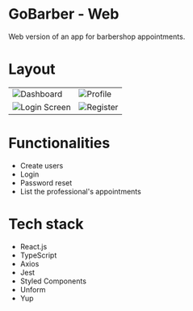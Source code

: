 # GoBarber - Web

Web version of an app for barbershop appointments.

# Layout

<table>
    <tr>
        <td>
            <img alt="Dashboard" src="./screenshots/screenshot_dashboard.png" />
        </td>
        <td>
            <img alt="Profile" src="./screenshots/screenshot_profile.png" />
        </td>
    </tr>
    <tr>
        <td>
            <img alt="Login Screen" src="./screenshots/screenshot_login.png" />
        </td>
        <td>
            <img alt="Register" src="./screenshots/screenshot_register.png" />
        </td>
    </tr>
</table>

# Functionalities

- Create users
- Login
- Password reset
- List the professional's appointments

# Tech stack

- React.js
- TypeScript
- Axios
- Jest
- Styled Components
- Unform
- Yup

